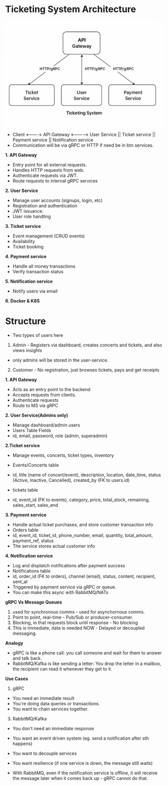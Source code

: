 # Ticketing System Architecture

![alt text](images/architecture.png)

- Client <----> API Gateway <-----> User Service || Ticket service || Payment service || Notification service
- Communication will be via gRPC or HTTP if need be in btn services.

**1. API Gateway**

- Entry point for all external requests.
- Handles HTTP requests from web.
- Authenticate requests via JWT.
- Route requests to internal gRPC services

**2. User Service**

- Manage user accounts (signups, login, etc)
- Registration and authentication
- JWT issuance.
- User role handling

**3. Ticket service**

- Event management (CRUD events)
- Availability
- Ticket booking

**4. Payment service**

- Handle all money transactions
- Verify transaction status

**5. Notification service**

- Notify users via email

**6. Docker & K8S**

# Structure

- Two types of users here

1. Admin - Registers via dashboard, creates concerts and tickets, and also views insights

- only admins will be stored in the user-service.

2. Customer - No registration, just browses tickets, pays and get receipts

**1. API Gateway**

- Acts as an entry point to the backend
- Accepts requests from clients.
- Authenticate requests
- Route to MS via gRPC

**2. User Service(Admins only)**

- Manage dashboard/admin users
- Users Table Fields
- id, email, password, role (admin, superadmin)

**2.Ticket service**

- Manage events, concerts, ticket types, inventory
- Events/Concerts table
- id, title (name of concert/event), description, location, date_time, status (Active, Inactive, Cancelled), created_by (FK to users.id)

- tickets table
- id, event_id (FK to events), category, price, total_stock, remaining, sales_start, sales_end

**3. Payment service**

- Handle actual ticket purchases, and store customer transaction info
- Orders table
- id, event_id, ticket_id, phone_number, email, quantity, total_amount, payment_ref, status
- The service stores actual customer info

**4. Notification service**

- Log and displatch notifications after payment success
- Notifications table
- id, order_id (FK to orders), channel (email), status, content, recipient, sent_at
- Triggered by payment service via gRPC or queue.
- You can make this async with RabbitMQ/NATs

**gRPC Vs Message Queues**

1. used for synchronous comms - used for asynchornous comms.
2. Point to point, real-time - Pub/Sub or producer-consumer.
3. Blocking, in that requests block until response - No blocking
4. This is immediate, data is needed NOW - Delayed or decoupled messaging.

**Analogy**

- gRPC is like a phone call: you call someone and wait for them to answer and talk back.
- RabbitMQ/Kafka is like sending a letter: You drop the letter in a mailbox, the recipient can read it whenever they get to it.

**Use Cases**

1. gRPC

- You need an immediate result
- You're doing data queries or transactions.
- You want to chain services together.

3. RabbitMQ/Kafka

- You don't need an immediate response
- You want an event driven system (eg. send a notification after sth happens)
- You want to decouple services
- You want resilience (if one service is down, the message still waits)

- With RabbitMQ, even if the notification service is offline, it will receive the message later when it comes back up - gRPC cannot do that.
